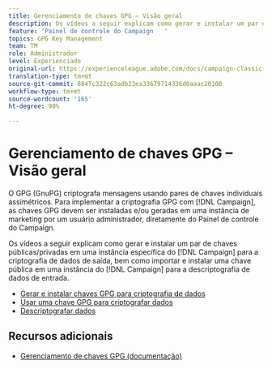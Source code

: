 ```yaml
---
title: Gerenciamento de chaves GPG – Visão geral
description: Os vídeos a seguir explicam como gerar e instalar um par de chaves públicas/privadas em uma instância do Campaign especificada para a criptografia de dados de saída, bem como importar e instalar uma chave pública em uma instância do Campaign para a descriptografia de dados de entrada.
feature: 'Painel de controle do Campaign   '
topics: GPG Key Management
team: TM
role: Administrador
level: Experienciado
original-url: https://experienceleague.adobe.com/docs/campaign-classic-learn/tutorials/administrating/control-panel-acc/gpg-key-management/gpg-key-management-overview.html
translation-type: tm+mt
source-git-commit: 8847c322c63adb23ea33679714336d0aaac20100
workflow-type: tm+mt
source-wordcount: '165'
ht-degree: 98%

---
```



# Gerenciamento de chaves GPG – Visão geral

O GPG (GnuPG) criptografa mensagens usando pares de chaves individuais assimétricos. Para implementar a criptografia GPG com [!DNL Campaign], as chaves GPG devem ser instaladas e/ou geradas em uma instância de marketing por um usuário administrador, diretamente do Painel de controle do Campaign.

Os vídeos a seguir explicam como gerar e instalar um par de chaves públicas/privadas em uma instância específica do [!DNL Campaign] para a criptografia de dados de saída, bem como importar e instalar uma chave pública em uma instância do [!DNL Campaign] para a descriptografia de dados de entrada.

* [Gerar e instalar chaves GPG para criptografia de dados](./generating-and-installing-gpg-keys-for-data-encryption.md)
* [Usar uma chave GPG para criptografar dados](./using-a-gpg-key-to-encrypt-data.md)
* [Descriptografar dados](./decrypting-data.md)

## Recursos adicionais

* [Gerenciamento de chaves GPG (documentação)](https://docs.adobe.com/content/help/pt-BR/control-panel/using/instances-settings/gpg-keys-management.html)
